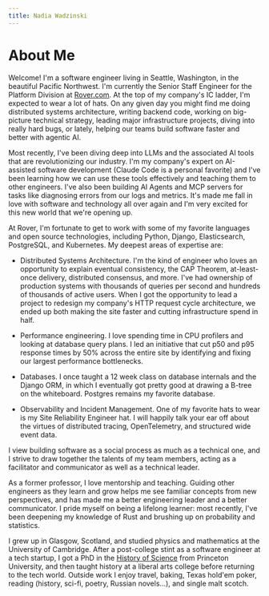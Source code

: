 ```yaml
---
title: Nadia Wadzinski
---
```

# About Me

Welcome! I'm a software engineer living in Seattle, Washington, in the
beautiful Pacific Northwest. I'm currently the Senior Staff Engineer for the
Platform Division at <a href="https://www.rover.com/">Rover.com</a>. At the top
of my company's IC ladder, I'm expected to wear a lot of hats. On any given day
you might find me doing distributed systems architecture, writing backend code,
working on big-picture technical strategy, leading major infrastructure projects, 
diving into really hard bugs, or lately, helping our teams build software faster 
and better with agentic AI.

Most recently, I've been diving deep into LLMs and the associated AI tools that
are revolutionizing our industry. I'm my company's expert on AI-assisted
software development (Claude Code is a personal favorite) and I've been learning how we can
use these tools effectively and teaching them to other engineers.
I've also been building AI Agents and MCP servers for tasks like
diagnosing errors from our logs and metrics. It's made me fall in love
with software and technology all over again and I'm very excited for this new
world that we're opening up.

At Rover, I'm fortunate to get to work with some of my favorite languages and
open source technologies, including Python, Django, Elasticsearch, PostgreSQL,
and Kubernetes. My deepest areas of expertise are:

* Distributed Systems Architecture. I'm the kind of engineer who loves an
  opportunity to explain eventual consistency, the CAP Theorem, at-least-once
  delivery, distributed consensus, and more. I've had ownership of production
  systems with thousands of queries per second and hundreds of thousands of
  active users. When I got the opportunity to lead a project to redesign my
  company's HTTP request cycle architecture, we ended up both making the site
  faster and cutting infrastructure spend in half.

* Performance engineering. I love spending time in CPU profilers and looking at
  database query plans. I led an initiative that cut p50 and p95 response times
  by 50% across the entire site by identifying and fixing our largest
  performance bottlenecks.

* Databases. I once taught a 12 week class on database internals and the Django ORM,
  in which I eventually got pretty good at drawing a B-tree on the whiteboard.
  Postgres remains my favorite database.

* Observability and Incident Management. One of my favorite hats to wear is my Site
  Reliability Engineer hat. I will happily talk your ear off about the virtues
  of distributed tracing, OpenTelemetry, and structured wide event data.

I view building software as a social process as much as a technical one, and 
I strive to draw together the talents of my team members,
acting as a facilitator and communicator as well as a technical leader. 

As a former professor, I love mentorship and teaching. Guiding other engineers
as they learn and grow helps me see familiar concepts from new perspectives,
and has made me a better engineering leader and a better communicator. I
pride myself on being a lifelong learner: most recently, I've been deepening my
knowledge of Rust and brushing up on probability and statistics.

I grew up in Glasgow, Scotland, and studied physics and mathematics at the
University of Cambridge. After a post-college stint as a software engineer at a
tech startup, I got a PhD in the <a href="history_of_science.html">History of
Science</a> from Princeton University, and then taught history at a liberal
arts college before returning to the tech world. Outside work I enjoy travel,
baking, Texas hold'em poker, reading (history, sci-fi, poetry, Russian
novels...), and single malt scotch.
